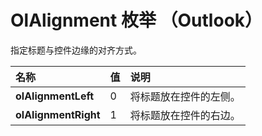 
# OlAlignment 枚举 （Outlook）

指定标题与控件边缘的对齐方式。



|**名称**|**值**|**说明**|
|:-----|:-----|:-----|
|**olAlignmentLeft**|0|将标题放在控件的左侧。|
|**olAlignmentRight**|1|将标题放在控件的右边。|
